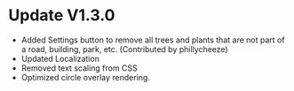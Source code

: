 ﻿# Update V1.3.0
* Added Settings button to remove all trees and plants that are not part of a road, building, park, etc. (Contributed by phillycheeze)
* Updated Localization
* Removed text scaling from CSS
* Optimized circle overlay rendering.